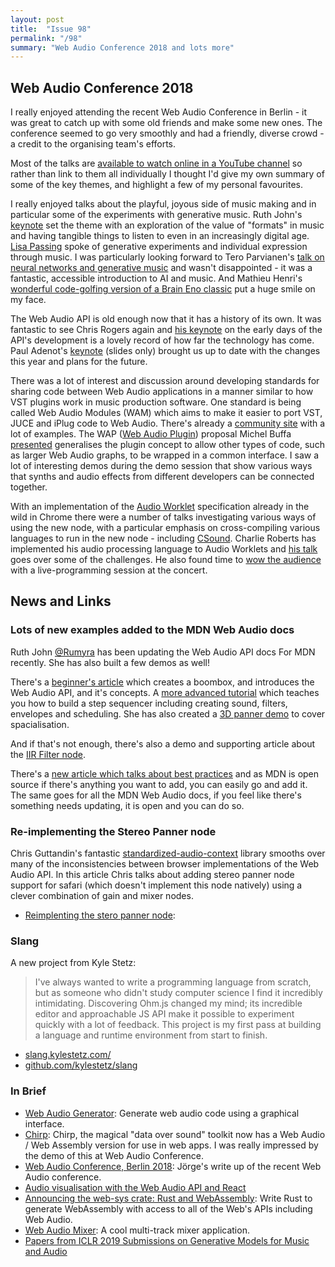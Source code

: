 ```yaml
---
layout: post
title:  "Issue 98"
permalink: "/98"
summary: "Web Audio Conference 2018 and lots more"
---
```


## Web Audio Conference 2018

I really enjoyed attending the recent Web Audio Conference in Berlin - it was great to catch up with some old friends and make some new ones. The conference seemed to go very smoothly and had a friendly, diverse crowd - a credit to the organising team's efforts.

Most of the talks are [available to watch online in a YouTube channel](https://www.youtube.com/playlist?list=PLQ9S5oqvpyWm2-HDGnQWWlX30pqYlb_Rz) so rather than link to them all individually I thought I'd give my own summary of some of the key themes, and highlight a few of my personal favourites.

I really enjoyed talks about the playful, joyous side of music making and in particular some of the experiments with generative music. Ruth John's [keynote](https://www.youtube.com/watch?v=55ewLshu5xo&index=2&list=PLQ9S5oqvpyWm2-HDGnQWWlX30pqYlb_Rz&t=0s) set the theme with an exploration of the value of "formats" in music and having tangible things to listen to even in an increasingly digital age. [Lisa Passing](https://www.youtube.com/watch?v=vQOtLFDDDS8&index=3&list=PLQ9S5oqvpyWm2-HDGnQWWlX30pqYlb_Rz&t=0s) spoke of generative experiments and individual expression through music. I was particularly looking forward to Tero Parvianen's [talk on neural networks and generative music](https://www.youtube.com/watch?v=HKRJuz6o2uY&index=7&list=PLQ9S5oqvpyWm2-HDGnQWWlX30pqYlb_Rz&t=0s) and wasn't disappointed - it was a fantastic, accessible introduction to AI and music. And Mathieu Henri's [wonderful code-golfing version of a Brain Eno classic](https://www.youtube.com/watch?v=Lxho0sjXrKY&index=13&list=PLQ9S5oqvpyWm2-HDGnQWWlX30pqYlb_Rz&t=0s) put a huge smile on my face.

The Web Audio API is old enough now that it has a history of its own. It was fantastic to see Chris Rogers again and [his keynote](https://www.youtube.com/watch?v=iXxxQYOicy8&index=20&list=PLQ9S5oqvpyWm2-HDGnQWWlX30pqYlb_Rz&t=0s) on the early days of the API's development is a lovely record of how far the technology has come. Paul Adenot's [keynote](https://cdn.rawgit.com/padenot/wac-18-slides/gh-pages/index.html#1) (slides only) brought us up to date with the changes this year and plans for the future.

There was a lot of interest and discussion around developing standards for sharing code between Web Audio applications in a manner similar to how VST plugins work in music production software. One standard is being called Web Audio Modules (WAM) which aims to make it easier to port VST, JUCE and iPlug code to Web Audio. There's already a [community site](https://www.webaudiomodules.org/) with a lot of examples. The WAP ([Web Audio Plugin](https://github.com/micbuffa/WebAudioPlugins)) proposal Michel Buffa [presented](https://www.youtube.com/watch?v=5D5aQozfxvI&index=21&list=PLQ9S5oqvpyWm2-HDGnQWWlX30pqYlb_Rz&t=0s) generalises the plugin concept to allow other types of code, such as larger Web Audio graphs, to be wrapped in a common interface. I saw a lot of interesting demos during the demo session that show various ways that synths and audio effects from different developers can be connected together.

With an implementation of the [Audio Worklet](https://webaudio.github.io/web-audio-api/#audioworkletnode) specification already in the wild in Chrome there were a number of talks investigating various ways of using the new node, with a particular emphasis on cross-compiling various languages to run in the new node - including [CSound](https://www.youtube.com/watch?v=OLTBTDOXfjA&index=11&list=PLQ9S5oqvpyWm2-HDGnQWWlX30pqYlb_Rz&t=0s). Charlie Roberts has implemented his audio processing language to Audio Worklets and [his talk](https://www.youtube.com/watch?v=izXcd4kw0Ds&index=12&list=PLQ9S5oqvpyWm2-HDGnQWWlX30pqYlb_Rz&t=0s) goes over some of the challenges. He also found time to [wow the audience](https://www.youtube.com/watch?v=qi8VX6GawLM&list=PLQ9S5oqvpyWm2-HDGnQWWlX30pqYlb_Rz&index=18) with a live-programming session at the concert.

## News and Links

### Lots of new examples added to the MDN Web Audio docs

Ruth John [@Rumyra](https://twitter.com/Rumyra) has been updating the Web Audio API docs For MDN recently. She has also built a few demos as well!

There's a [beginner's article](https://developer.mozilla.org/en-US/docs/Web/API/Web_Audio_API/Using_Web_Audio_API) which creates a boombox, and introduces the Web Audio API, and it's concepts. A [more advanced tutorial](https://developer.mozilla.org/en-US/docs/Web/API/Web_Audio_API/Advanced_techniques) which teaches you how to build a step sequencer including creating sound, filters, envelopes and scheduling. She has also created a [3D panner demo](https://developer.mozilla.org/en-US/docs/Web/API/Web_Audio_API/Web_audio_spatialization_basics) to cover spacialisation.

And if that's not enough, there's also a demo and supporting article about the [IIR Filter node](https://developer.mozilla.org/en-US/docs/Web/API/Web_Audio_API/Using_IIR_filters#IIR_versus_biquad_filters).

There's a [new article which talks about best practices](https://developer.mozilla.org/en-US/docs/Web/API/Web_Audio_API/Best_practices) and as MDN is open source if there's anything you want to add, you can easily go and add it. The same goes for all the MDN Web Audio docs, if you feel like there's something needs updating, it is open and you can do so.

### Re-implementing the Stereo Panner node

Chris Guttandin's fantastic [standardized-audio-context](https://github.com/chrisguttandin/standardized-audio-context) library smooths over many of the inconsistencies between browser implementations of the Web Audio API. In this article Chris talks about adding stereo panner node support for safari (which doesn't implement this node natively) using a clever combination of gain and mixer nodes.

- [Reimplenting the stero panner node](https://media-codings.com/articles/reimplementing-the-stereo-panner-node):

### Slang

A new project from Kyle Stetz:

> I've always wanted to write a programming language from scratch, but as someone who didn't study computer science I find it incredibly intimidating. Discovering Ohm.js changed my mind; its incredible editor and approachable JS API make it possible to experiment quickly with a lot of feedback. This project is my first pass at building a language and runtime environment from start to finish.

- [slang.kylestetz.com/](http://slang.kylestetz.com/)
- [github.com/kylestetz/slang](https://github.com/kylestetz/slang)

### In Brief

- [Web Audio Generator](https://github.com/ISNIT0/webaudio-generator): Generate web audio code using a graphical interface.
- [Chirp](https://messenger.chirp.io/): Chirp, the magical "data over sound" toolkit now has a Web Audio / Web Assembly version for use in web apps. I was really impressed by the demo of this at Web Audio Conference.
- [Web Audio Conference, Berlin 2018](https://samm.io/web-audio-conference-berlin-2018/): Jörge's write up of the recent Web Audio conference.
- [Audio visualisation with the Web Audio API and React](https://www.twilio.com/blog/audio-visualisation-web-audio-api--react)
- [Announcing the web-sys crate: Rust and WebAssembly](https://rustwasm.github.io/2018/09/26/announcing-web-sys.html): Write Rust to generate WebAssembly with access to all of the Web's APIs including Web Audio.
- [Web Audio Mixer](https://jamesfiltness.github.io/web-audio-mixer/): A cool multi-track mixer application.
- [Papers from ICLR 2019 Submissions on Generative Models for Music and Audio](http://www.ymer.org/amir/2018/09/29/papers-from-iclr-2019-submissions-on-generative-models-for-music-and-audio/)
